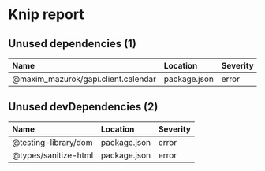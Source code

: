 # Knip report

## Unused dependencies (1)

| Name                                | Location     | Severity |
| :---------------------------------- | :----------- | :------- |
| @maxim_mazurok/gapi.client.calendar | package.json | error    |

## Unused devDependencies (2)

| Name                 | Location     | Severity |
| :------------------- | :----------- | :------- |
| @testing-library/dom | package.json | error    |
| @types/sanitize-html | package.json | error    |

